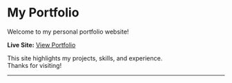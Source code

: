 # My Portfolio

Welcome to my personal portfolio website!

**Live Site:** [View Portfolio](https://sana279.github.io/Portfolio-/)

This site highlights my projects, skills, and experience.  
Thanks for visiting!

---
